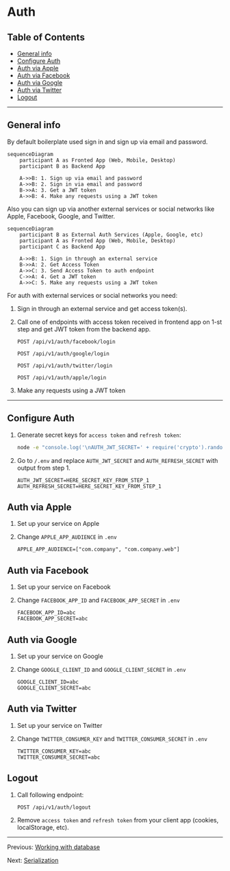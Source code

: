 # Auth

## Table of Contents

- [General info](#general-info)
- [Configure Auth](#configure-auth)
- [Auth via Apple](#auth-via-apple)
- [Auth via Facebook](#auth-via-facebook)
- [Auth via Google](#auth-via-google)
- [Auth via Twitter](#auth-via-twitter)
- [Logout](#logout)

---

## General info

By default boilerplate used sign in and sign up via email and password.

```mermaid
sequenceDiagram
    participant A as Fronted App (Web, Mobile, Desktop)
    participant B as Backend App

    A->>B: 1. Sign up via email and password
    A->>B: 2. Sign in via email and password
    B->>A: 3. Get a JWT token
    A->>B: 4. Make any requests using a JWT token
```

Also you can sign up via another external services or social networks like Apple, Facebook, Google, and Twitter.

```mermaid
sequenceDiagram
    participant B as External Auth Services (Apple, Google, etc)
    participant A as Fronted App (Web, Mobile, Desktop)
    participant C as Backend App

    A->>B: 1. Sign in through an external service
    B->>A: 2. Get Access Token
    A->>C: 3. Send Access Token to auth endpoint
    C->>A: 4. Get a JWT token
    A->>C: 5. Make any requests using a JWT token
```

For auth with external services or social networks you need:

1. Sign in through an external service and get access token(s).
1. Call one of endpoints with access token received in frontend app on 1-st step and get JWT token from the backend app.

    ```text
    POST /api/v1/auth/facebook/login

    POST /api/v1/auth/google/login

    POST /api/v1/auth/twitter/login
    
    POST /api/v1/auth/apple/login
    ```

1. Make any requests using a JWT token

---

## Configure Auth

1. Generate secret keys for `access token` and `refresh token`:

    ```bash
    node -e "console.log('\nAUTH_JWT_SECRET=' + require('crypto').randomBytes(256).toString('base64') + '\nAUTH_REFRESH_SECRET=' + require('crypto').randomBytes(256).toString('base64'));"
    ```

1. Go to `/.env` and replace `AUTH_JWT_SECRET` and `AUTH_REFRESH_SECRET` with output from step 1.

    ```text
    AUTH_JWT_SECRET=HERE_SECRET_KEY_FROM_STEP_1
    AUTH_REFRESH_SECRET=HERE_SECRET_KEY_FROM_STEP_1
    ```

## Auth via Apple

1. Set up your service on Apple
1. Change `APPLE_APP_AUDIENCE` in `.env`

    ```text
    APPLE_APP_AUDIENCE=["com.company", "com.company.web"]
    ```

## Auth via Facebook

1. Set up your service on Facebook
1. Change `FACEBOOK_APP_ID` and `FACEBOOK_APP_SECRET` in `.env`

    ```text
    FACEBOOK_APP_ID=abc
    FACEBOOK_APP_SECRET=abc
    ```

## Auth via Google

1. Set up your service on Google
1. Change `GOOGLE_CLIENT_ID` and `GOOGLE_CLIENT_SECRET` in `.env`

    ```text
    GOOGLE_CLIENT_ID=abc
    GOOGLE_CLIENT_SECRET=abc
    ```

## Auth via Twitter

1. Set up your service on Twitter
1. Change `TWITTER_CONSUMER_KEY` and `TWITTER_CONSUMER_SECRET` in `.env`

    ```text
    TWITTER_CONSUMER_KEY=abc
    TWITTER_CONSUMER_SECRET=abc
    ```

## Logout

1. Call following endpoint:

   ```text
   POST /api/v1/auth/logout
   ```

1. Remove `access token` and `refresh token` from your client app (cookies, localStorage, etc).

---

Previous: [Working with database](database.md)

Next: [Serialization](serialization.md)
